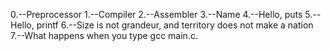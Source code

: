 0.--Preprocessor
1.--Compiler
2.--Assembler 
3.--Name
4.--Hello, puts
5.--Hello, printf
6.--Size is not grandeur, and territory does not make a nation
7.--What happens when you type gcc main.c.

